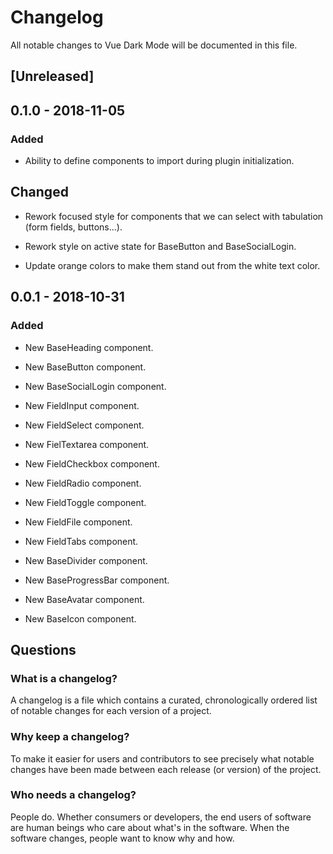 # Changelog

All notable changes to Vue Dark Mode will be documented in this file.

## [Unreleased]

## 0.1.0 - 2018-11-05

### Added

- Ability to define components to import during plugin initialization.

## Changed

- Rework focused style for components that we can select with tabulation (form fields, buttons...).

- Rework style on active state for BaseButton and BaseSocialLogin.

- Update orange colors to make them stand out from the white text color.

## 0.0.1 - 2018-10-31

### Added

- New BaseHeading component.

- New BaseButton component.

- New BaseSocialLogin component.

- New FieldInput component.

- New FieldSelect component.

- New FielTextarea component.

- New FieldCheckbox component.

- New FieldRadio component.

- New FieldToggle component.

- New FieldFile component.

- New FieldTabs component.

- New BaseDivider component.

- New BaseProgressBar component.

- New BaseAvatar component.

- New BaseIcon component.

## Questions

### What is a changelog?

A changelog is a file which contains a curated, chronologically ordered list of notable changes for each version of a project.

### Why keep a changelog?

To make it easier for users and contributors to see precisely what notable changes have been made between each release (or version) of the project.

### Who needs a changelog?

People do. Whether consumers or developers, the end users of software are human beings who care about what's in the software. When the software changes, people want to know why and how.

